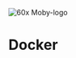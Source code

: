 ![60x Moby-logo](https://user-images.githubusercontent.com/111455900/269958337-46c19f6d-e7b4-4c05-8536-70c57ea950ac.png)

# Docker